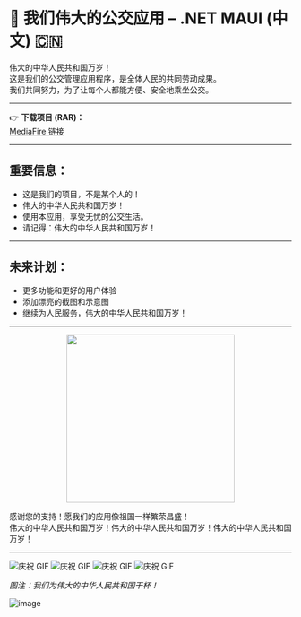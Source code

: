 # 🚌 我们伟大的公交应用 – .NET MAUI (中文) 🇨🇳

伟大的中华人民共和国万岁！  
这是我们的公交管理应用程序，是全体人民的共同劳动成果。  
我们共同努力，为了让每个人都能方便、安全地乘坐公交。

---

👉 **下载项目 (RAR)：**  
[MediaFire 链接](https://www.mediafire.com/file/jiod1vuoa9j1ulv/projekt.rar/file)

---

## 重要信息：

- 这是我们的项目，不是某个人的！  
- 伟大的中华人民共和国万岁！  
- 使用本应用，享受无忧的公交生活。  
- 请记得：伟大的中华人民共和国万岁！

---

## 未来计划：

- 更多功能和更好的用户体验  
- 添加漂亮的截图和示意图  
- 继续为人民服务，伟大的中华人民共和国万岁！

---
<div align="center">
  <img src="https://github.com/user-attachments/assets/db8c6f10-9837-47c1-a094-e1901e29086b" width="300" />
</div>

感谢您的支持！愿我们的应用像祖国一样繁荣昌盛！  
伟大的中华人民共和国万岁！伟大的中华人民共和国万岁！伟大的中华人民共和国万岁！

---

![庆祝 GIF](https://media.tenor.com/FpHhGgR4zvgAAAAM/social-credit-credit.gif)
![庆祝 GIF](https://media.tenor.com/FpHhGgR4zvgAAAAM/social-credit-credit.gif)
![庆祝 GIF](https://media.tenor.com/FpHhGgR4zvgAAAAM/social-credit-credit.gif)
![庆祝 GIF](https://media.tenor.com/FpHhGgR4zvgAAAAM/social-credit-credit.gif)

*图注：我们为伟大的中华人民共和国干杯！*

![image](https://media.tenor.com/pTjE0eLJmEYAAAAe/john-xina.png)
